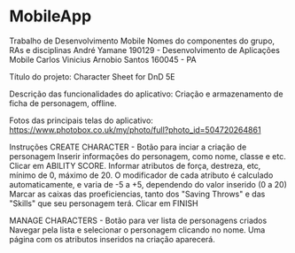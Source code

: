 # MobileApp
Trabalho de Desenvolvimento Mobile
Nomes do componentes do grupo, RAs e disciplinas
André Yamane 190129 - Desenvolvimento de Aplicações Mobile
Carlos Vinicius Arnobio Santos 160045 - PA

Título do projeto: Character Sheet for DnD 5E

Descrição das funcionalidades do aplicativo:
  Criação e armazenamento de ficha de personagem, offline.
  
Fotos das principais telas do aplicativo:
https://www.photobox.co.uk/my/photo/full?photo_id=504720264861

Instruções
CREATE CHARACTER - Botão para inciar a criação de personagem
  Inserir informações do personagem, como nome, classe e etc.
  Clicar em ABILITY SCORE.
  Informar atributos de força, destreza, etc, mínimo de 0, máximo de 20.
  O modificador de cada atributo é calculado automaticamente, e varia de -5 a +5, dependendo do valor inserido (0 a 20)
  Marcar as caixas das proeficiencias, tanto dos "Saving Throws" e das "Skills" que seu personagem terá.
  Clicar em FINISH

MANAGE CHARACTERS - Botão para ver lista de personagens criados
  Navegar pela lista e selecionar o personagem clicando no nome.
  Uma página com os atributos inseridos na criação aparecerá.
  

